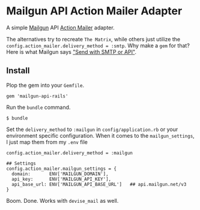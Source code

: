 # Mailgun API Action Mailer Adapter
A simple [Mailgun](https://mailgun.com) API [Action Mailer](https://github.com/rails/rails/tree/master/actionmailer) adapter.

The alternatives try to recreate `The Matrix`, while others just utilize the `config.action_mailer.delivery_method = :smtp`. Why make a `gem` for that? Here is what Mailgun says ["Send with SMTP or API"](https://documentation.mailgun.com/quickstart-sending.html#send-with-smtp-or-api).

## Install

Plop the gem into your `Gemfile`.
```
gem 'mailgun-api-rails'
```

Run the `bundle` command.
```
$ bundle
```

Set the `delivery_method` to `:mailgun` in `config/application.rb` or your environment specific configuration. When it comes to the `mailgun_settings`, I just map them from my `.env` file
```
config.action_mailer.delivery_method = :mailgun

## Settings
config.action_mailer.mailgun_settings = {
  domain:       ENV['MAILGUN_DOMAIN'],
  api_key:      ENV['MAILGUN_API_KEY'],       
  api_base_url: ENV['MAILGUN_API_BASE_URL']   ## api.mailgun.net/v3
}
```

Boom. Done. Works with `devise_mail` as well.

